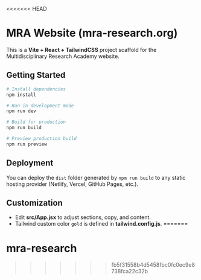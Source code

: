 <<<<<<< HEAD

# MRA Website (mra-research.org)

This is a **Vite + React + TailwindCSS** project scaffold for the Multidisciplinary Research Academy website.

## Getting Started

```bash
# Install dependencies
npm install

# Run in development mode
npm run dev

# Build for production
npm run build

# Preview production build
npm run preview
```

## Deployment

You can deploy the `dist` folder generated by `npm run build` to any static hosting provider (Netlify, Vercel, GitHub Pages, etc.).

## Customization

- Edit **src/App.jsx** to adjust sections, copy, and content.
- Tailwind custom color `gold` is defined in **tailwind.config.js**.
=======
# mra-research
>>>>>>> fb5f31558b4d5458fbc0fc0ec9e8738fca22c32b
